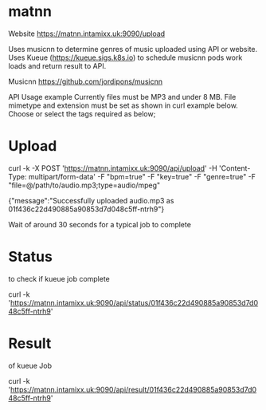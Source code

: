 # matnn

Website https://matnn.intamixx.uk:9090/upload

Uses musicnn to determine genres of music uploaded using API or website.
Uses Kueue (https://kueue.sigs.k8s.io) to schedule musicnn pods work loads and return result to API.

Musicnn
https://github.com/jordipons/musicnn

API Usage example
Currently files must be MP3 and under 8 MB.  File mimetype and extension must be set as shown in curl example below.  Choose or select the tags required as below;

# Upload
curl -k -X POST 'https://matnn.intamixx.uk:9090/api/upload' -H 'Content-Type: multipart/form-data' -F "bpm=true" -F "key=true" -F "genre=true" -F  "file=@/path/to/audio.mp3;type=audio/mpeg"

{"message":"Successfully uploaded audio.mp3 as 01f436c22d490885a90853d7d048c5ff-ntrh9"}

Wait of around 30 seconds for a typical job to complete

# Status
to check if kueue job complete

curl -k 'https://matnn.intamixx.uk:9090/api/status/01f436c22d490885a90853d7d048c5ff-ntrh9' 

# Result
of kueue Job

curl -k 'https://matnn.intamixx.uk:9090/api/result/01f436c22d490885a90853d7d048c5ff-ntrh9'

